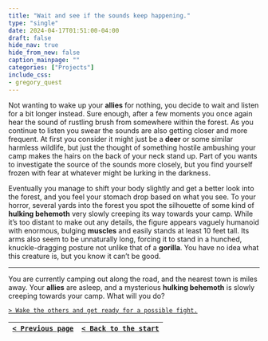 ```yaml
---
title: "Wait and see if the sounds keep happening."
type: "single"
date: 2024-04-17T01:51:00-04:00
draft: false
hide_nav: true
hide_from_new: false
caption_mainpage: ""
categories: ["Projects"]
include_css:
- gregory_quest
---
```


Not wanting to wake up your **allies** for nothing, you decide to wait and listen for a bit longer instead. Sure enough, after a few moments you once again hear the sound of rustling brush from somewhere within the forest. As you continue to listen you swear the sounds are also getting closer and more frequent. At first you consider it might just be a **deer** or some similar harmless wildlife, but just the thought of something hostile ambushing your camp makes the hairs on the back of your neck stand up. Part of you wants to investigate the source of the sounds more closely, but you find yourself frozen with fear at whatever might be lurking in the darkness.

Eventually you manage to shift your body slightly and get a better look into the forest, and you feel your stomach drop based on what you see. To your horror, several yards into the forest you spot the silhouette of some kind of **hulking behemoth** very slowly creeping its way towards your camp. While it’s too distant to make out any details, the figure appears vaguely humanoid with enormous, bulging **muscles** and easily stands at least 10 feet tall. Its arms also seem to be unnaturally long, forcing it to stand in a hunched, knuckle-dragging posture not unlike that of a **gorilla**. You have no idea what this creature is, but you know it can’t be good.

---

You are currently camping out along the road, and the nearest town is miles away. Your **allies** are asleep, and a mysterious **hulking behemoth** is slowly creeping towards your camp. What will you do?

[``> Wake the others and get ready for a possible fight.``](../102)

|[``< Previous page``](../100)|[``< Back to the start``](../)|
|---|---|